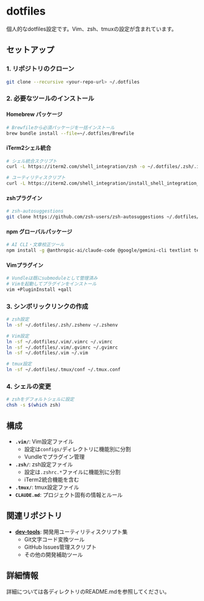 # dotfiles

個人的なdotfiles設定です。Vim、zsh、tmuxの設定が含まれています。

## セットアップ

### 1. リポジトリのクローン

```bash
git clone --recursive <your-repo-url> ~/.dotfiles
```

### 2. 必要なツールのインストール

#### Homebrew パッケージ
```bash
# Brewfileから必須パッケージを一括インストール
brew bundle install --file=~/.dotfiles/Brewfile
```

#### iTerm2シェル統合
```bash
# シェル統合スクリプト
curl -L https://iterm2.com/shell_integration/zsh -o ~/.dotfiles/.zsh/.iterm2_shell_integration.zsh

# ユーティリティスクリプト
curl -L https://iterm2.com/shell_integration/install_shell_integration_and_utilities.sh | bash
```

#### zshプラグイン
```bash
# zsh-autosuggestions
git clone https://github.com/zsh-users/zsh-autosuggestions ~/.dotfiles/.zsh/zsh-autosuggestions
```

#### npm グローバルパッケージ
```bash
# AI CLI・文章校正ツール
npm install -g @anthropic-ai/claude-code @google/gemini-cli textlint textlint-rule-preset-ja-technical-writing
```

#### Vimプラグイン
```bash
# Vundleは既にsubmoduleとして管理済み
# Vimを起動してプラグインをインストール
vim +PluginInstall +qall
```

### 3. シンボリックリンクの作成

```bash
# zsh設定
ln -sf ~/.dotfiles/.zsh/.zshenv ~/.zshenv

# Vim設定
ln -sf ~/.dotfiles/.vim/.vimrc ~/.vimrc
ln -sf ~/.dotfiles/.vim/.gvimrc ~/.gvimrc
ln -sf ~/.dotfiles/.vim ~/.vim

# tmux設定
ln -sf ~/.dotfiles/.tmux/conf ~/.tmux.conf
```

### 4. シェルの変更

```bash
# zshをデフォルトシェルに設定
chsh -s $(which zsh)
```

## 構成

- **`.vim/`**: Vim設定ファイル
  - 設定は`configs/`ディレクトリに機能別に分割
  - Vundleでプラグイン管理
- **`.zsh/`**: zsh設定ファイル
  - 設定は`.zshrc.*`ファイルに機能別に分割
  - iTerm2統合機能を含む
- **`.tmux/`**: tmux設定ファイル
- **`CLAUDE.md`**: プロジェクト固有の情報とルール

## 関連リポジトリ

- **[dev-tools](https://github.com/oosugi20/dev-tools)**: 開発用ユーティリティスクリプト集
  - Git文字コード変換ツール
  - GitHub Issues管理スクリプト
  - その他の開発補助ツール

## 詳細情報

詳細については各ディレクトリのREADME.mdを参照してください。
